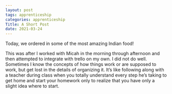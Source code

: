 ```yaml
---
layout: post 
tags: apprenticeship
categories: apprenticeship
Title: A Short Post
date: 2021-03-24
---
```


Today, we ordered in some of the most amazing Indian food!

This was after I worked with Micah in the morning through afternoon and then attempted to integrate with trello on my own.  I did not do well.  Sometimes I know the concepts of how things work or are supposed to work, but get lost in the details of organizing it.  It’s like following along with a teacher during class when you totally understand every step he’s taking to get home and start your homework only to realize that you have only a slight idea where to start.


